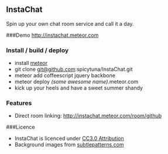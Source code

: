## InstaChat
Spin up your own chat room service and call it a day.  

###Demo
http://instachat.meteor.com

### Install / build / deploy

*   install [meteor](https://github.com/meteor/meteor/)
*   git clone git@github.com:spicytuna/InstaChat.git
*   meteor add coffeescript jquery backbone
*   meteor deploy *(some awesome name)*.meteor.com
*   kick up your heels and have a sweet summer shandy

### Features
* Direct room linking: http://instachat.meteor.com/room/github

###Licence
* InstaChat is licenced under [CC3.0 Attribution](http://creativecommons.org/licenses/by/3.0/)  
* Background images from [subtlepatterns.com](http://subtlepatterns.com/)